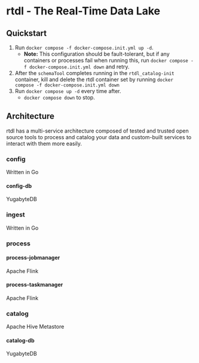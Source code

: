 # rtdl - The Real-Time Data Lake

## Quickstart
1. Run `docker compose -f docker-compose.init.yml up -d`.
    * **Note:** This configuration should be fault-tolerant, but if any containers or processes fail when running this, run `docker compose -f docker-compose.init.yml down` and retry.
2. After the `schemaTool` completes running in the `rtdl_catalog-init` container, kill and delete the rtdl container set by running `docker compose -f docker-compose.init.yml down`
3. Run `docker compose up -d` every time after.
    * `docker compose down` to stop.


## Architecture
rtdl has a multi-service architecture composed of tested and trusted open source tools to process and catalog your data and custom-built services to interact with them more easily.

### config
Written in Go
#### config-db
YugabyteDB

### ingest
Written in Go

### process
#### process-jobmanager
Apache Flink
#### process-taskmanager
Apache Flink

### catalog
Apache Hive Metastore
#### catalog-db
YugabyteDB
